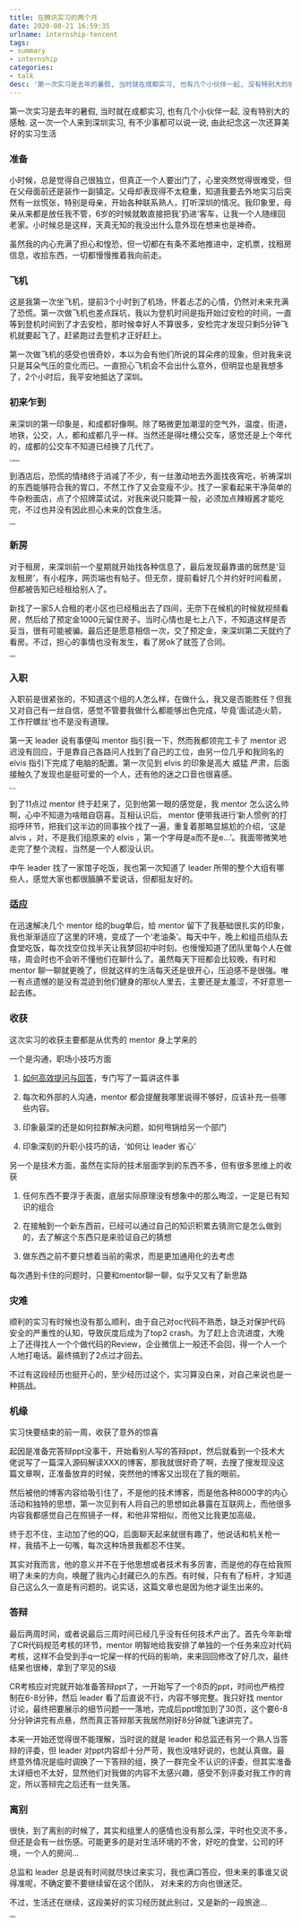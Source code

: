 ```yaml
---
title: 在腾讯实习的两个月
date: 2020-08-21 16:59:35
urlname: internship-tencent
tags:
- summary
- internship
categories:
- talk
desc: '第一次实习是去年的暑假, 当时就在成都实习, 也有几个小伙伴一起, 没有特别大的感触. 这一次一个人来到深圳实习, 有不少事都可以说一说, 由此纪念这一次还算美好的实习生活'
---
```


第一次实习是去年的暑假, 当时就在成都实习, 也有几个小伙伴一起, 没有特别大的感触. 这一次一个人来到深圳实习, 有不少事都可以说一说, 由此纪念这一次还算美好的实习生活

<!--more-->

### 准备

小时候，总是觉得自己很独立，但真正一个人要出门了，心里突然觉得很难受，但在父母面前还是装作一副镇定。父母却表现得不太稳重，知道我要去外地实习后突然有一丝慌张，特别是母亲，开始各种联系熟人，打听深圳的情况。我印象里，母亲从来都是放任我不管，6岁的时候就敢直接把我'扔进'客车，让我一个人随缘回老家。小时候总是这样，天真无知的我没出什么意外现在想来也是神奇。

虽然我的内心充满了担心和惶恐，但一切都在有条不紊地推进中，定机票，找租房信息，收拾东西，一切都慢慢推着我向前走。

### 飞机

这是我第一次坐飞机，提前3个小时到了机场，怀着忐忑的心情，仍然对未来充满了恐慌。第一次做飞机也差点踩坑，我以为登机时间是指开始过安检的时间，一直等到登机时间到了才去安检，那时候幸好人不算很多，安检完才发现只剩5分钟飞机就要起飞了，赶紧跑过去登机才正好赶上。

第一次做飞机的感受也很奇妙，本以为会有他们所说的耳朵疼的现象，但对我来说只是耳朵气压的变化而已。一直担心飞机会不会出什么意外，但明显也是我想多了，2个小时后，我平安地抵达了深圳。

### 初来乍到

来深圳的第一印象是，和成都好像啊。除了略微更加潮湿的空气外，温度，街道，地铁，公交，人，都和成都几乎一样。当然还是得吐槽公交车，感觉还是上个年代的，成都的公交车不知道已经换了几代了。

<img src="https://pic.rmb.bdstatic.com/bjh/9d83f6e9100b9b76efd8fd82364cc075.jpeg@s_0,w_1242" alt="深夜深圳" style="zoom: 25%;" />

到酒店后，恐慌的情绪终于消减了不少，有一丝激动地去外面找夜宵吃，祈祷深圳的东西能够符合我的胃口，不然工作了又会变瘦不少。找了一家看起来干净简单的牛杂粉面店，点了个招牌菜试试，对我来说只能算一般，必须加点辣椒酱才能吃完，不过也并没有因此担心未来的饮食生活。

<img src="https://pic.rmb.bdstatic.com/bjh/97cfa3706c683331b1682d510e6b4ba2.jpeg@s_0,w_1242" alt="夜宵" style="zoom:25%;" />

### 新房

对于租房，来深圳前一个星期就开始找各种信息了，最后发现最靠谱的居然是‘豆友租房’，有小程序，网页端也有帖子。但无奈，提前看好几个并约好时间看房，但都被告知已经租给别人了。

新找了一家5人合租的老小区也已经租出去了四间，无奈下在候机的时候就视频看房，然后给了预定金1000元留住房子。当时心情也是七上八下，不知道这样是否妥当，很有可能被骗。最后还是愿意相信一次，交了预定金，来深圳第二天就约了看房。不过，担心的事情也没有发生，看了房ok了就签了合同。

<img src="https://pic.rmb.bdstatic.com/bjh/9226a587a0c968c17b5fff5d043d4854.jpeg@s_0,w_2000" alt="新房" style="zoom:25%;" />

### 入职

入职前是很紧张的，不知道这个组的人怎么样，在做什么，我又是否能胜任？但我又对自己有一丝自信，感觉不管要我做什么都能够出色完成，毕竟‘面试造火箭，工作拧螺丝’也不是没有道理。

第一天 leader 说有事便叫 mentor 指引我一下，然而我都领完工卡了 mentor 迟迟没有回应，于是靠自己各路问人找到了自己的工位，由另一位几乎和我同名的 elvis 指引下完成了电脑的配置。第一次见到 elvis 的印象是高大 威猛 严肃，后面接触久了发现也是挺可爱的一个人，还有他的迷之口音也很喜感。

<img src="https://pic.rmb.bdstatic.com/bjh/e930f975314d35e4279358603092cda1.jpeg@s_0,w_2000" alt="工位" style="zoom:25%;" />

到了11点过 mentor 终于赶来了，见到他第一眼的感觉是，我 mentor 怎么这么帅啊，心中不知道为啥暗自窃喜。互相认识后， mentor 便带我进行‘新人惯例’的打招呼环节，把我们这半边的同事挨个找了一遍，重复着那略显尴尬的介绍，‘这是 alvis ，对，不是我们组原来的 elvis ，第一个字母是a而不是e...’。我面带微笑地走完了整个流程，当然是一个人都没认识。

中午 leader 找了一家馆子吃饭，我也第一次知道了 leader 所带的整个大组有哪些人，感觉大家也都很腼腆不爱说话，但都挺友好的。

### 适应

在迅速解决几个 mentor 给的bug单后，给 mentor 留下了我基础很扎实的印象，我也渐渐适应了这里的环境，变成了一个‘老油条’。每天中午，晚上和组员组队去食堂吃饭，每次找空位找半天让我梦回初中时刻。也慢慢知道了团队里每个人在做啥，周会时也不会听不懂他们在聊什么了。虽然每天下班都会比较晚，有时和 mentor 聊一聊就更晚了，但就这样的生活每天还是很开心，压迫感不是很强。唯一有点遗憾的是没有混迹到他们健身的那伙人里去，主要还是太羞涩，不好意思一起去练。

### 收获

这次实习的收获主要都是从优秀的 mentor 身上学来的

一个是沟通，职场小技巧方面

1. [如何高效提问与回答](https://blog.xhyh.tech/talk/question-and-answer/)，专门写了一篇讲这件事

2. 每次和外部的人沟通，mentor 都会提醒我哪里说得不够好，应该补充一些哪些内容。

3. 印象最深的还是如何拉群解决问题，如何甩锅给另一个部门

4. 印象深刻的升职小技巧的话，‘如何让 leader 省心’

另一个是技术方面，虽然在实际的技术层面学到的东西不多，但有很多思维上的收获

1. 任何东西不要浮于表面，底层实际原理没有想象中的那么晦涩，一定是已有知识的组合

2. 在接触到一个新东西前，已经可以通过自己的知识积累去猜测它是怎么做到的，去了解这个东西只是来验证自己的猜想

3. 做东西之前不要只想着当前的需求，而是更加通用化的去考虑

每次遇到卡住的问题时，只要和mentor聊一聊，似乎又又有了新思路

### 灾难

顺利的实习有时候也没有那么顺利，由于自己对oc代码不熟悉，缺乏对保护代码安全的严重性的认知，导致灰度后成为了top2 crash。为了赶上合流进度，大晚上了还得找人一个个做代码的Review，企业微信上一般还不会回，得一个人一个人地打电话。最终搞到了2点过才回去。

不过有这段经历也挺开心的，至少经历过这个，实习算没白来，对自己来说也是一种挑战。

### 机缘

实习快要结束的前一周，收获了意外的惊喜

起因是准备完答辩ppt没事干，开始看别人写的答辩ppt，然后就看到一个技术大佬说写了一篇深入源码解读XXX的博客，那我就很好奇了啊，去搜了搜发现没这篇文章啊，正准备放弃的时候，突然他的博客又出现在了我的眼前。

然后被他的博客内容给吸引住了，不是他的技术博客，而是他各种8000字的内心活动和独特的思想，第一次见到有人将自己的思想如此暴露在互联网上，而他很多内容我都感觉自己在照镜子一样，和他非常相似，而他又比我更加高级。

终于忍不住，主动加了他的QQ，后面聊天起来就很有趣了，他说话和机关枪一样，我插不上一句嘴，每次这种场景我都忍不住笑。

其实对我而言，他的意义并不在于他思想或者技术有多厉害，而是他的存在给我照明了未来的方向，唤醒了我内心封藏已久的东西。有时候，只有有了标杆，才知道自己这么久一直是有问题的。说实话，这篇文章也是因为他才诞生出来的。

### 答辩

最后两周时间，或者说最后三周时间已经几乎没有任何技术产出了。首先今年新增了CR代码规范考核的环节，mentor 明智地给我安排了单独的一个任务来应对代码考核，这样不会受到手q一坨屎一样的代码的影响，来来回回修改了好几次，最终结果也很棒，拿到了罕见的S级

CR考核应对完就开始准备答辩ppt了，一开始写了一个8页的ppt，时间也严格控制在6-8分钟，然后 leader 看了后直说不行，内容不够完整。我只好找 mentor 讨论，最终把要展示的细节问题一一落地，完成后ppt增加到了30页，这个要6-8分分钟讲完有点悬，然而真正答辩那天我居然刚好8分钟就飞速讲完了。

本来一开始还觉得很不能理解，当时说的就是 leader 和总监还有另一个熟人当答辩的评委，但 leader 对ppt内容却十分严苛，我也没啥好说的，也就认真做。最终意外情况是临时调换了一下答辩的组，换了一群完全不认识的评委，但其实准备太详细也不太好，显然他们对我做的内容不太感兴趣，感受不到评委对我工作的肯定，所以答辩完之后还有一丝失落。

### 离别

很快，到了离别的时候了，其实和组里人的感情也没有那么深，平时也交流不多，但还是会有一丝伤感。可能更多的是对生活环境的不舍，好吃的食堂，公司的环境，一个人的房间...

总监和 leader 总是说有时间就尽快过来实习，我也满口答应，但未来的事谁又说得准呢，不确定要不要继续留在这个团队， 对未来的方向也很迷茫。

不过，生活还在继续，这段美好的实习经历就此别过，又是新的一段旅途...

<img src="https://pic.rmb.bdstatic.com/bjh/937aa7735b16790494d8f5893822f581.jpeg@s_0,w_1242" alt="腾讯" style="zoom:25%;" />
